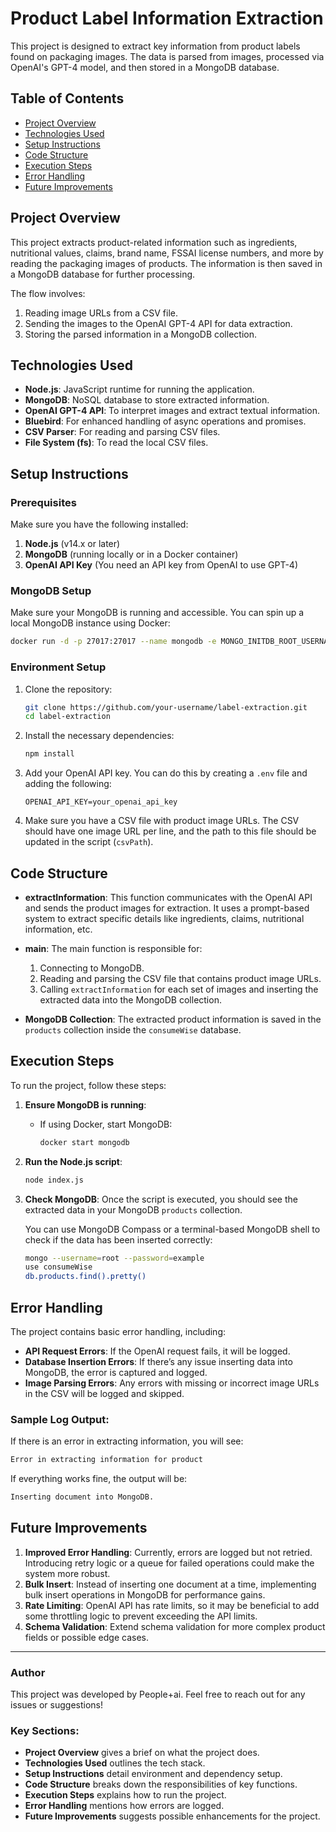 # Product Label Information Extraction

This project is designed to extract key information from product labels found on packaging images. The data is parsed from images, processed via OpenAI's GPT-4 model, and then stored in a MongoDB database. 

## Table of Contents

- [Project Overview](#project-overview)
- [Technologies Used](#technologies-used)
- [Setup Instructions](#setup-instructions)
- [Code Structure](#code-structure)
- [Execution Steps](#execution-steps)
- [Error Handling](#error-handling)
- [Future Improvements](#future-improvements)

## Project Overview

This project extracts product-related information such as ingredients, nutritional values, claims, brand name, FSSAI license numbers, and more by reading the packaging images of products. The information is then saved in a MongoDB database for further processing.

The flow involves:
1. Reading image URLs from a CSV file.
2. Sending the images to the OpenAI GPT-4 API for data extraction.
3. Storing the parsed information in a MongoDB collection.

## Technologies Used

- **Node.js**: JavaScript runtime for running the application.
- **MongoDB**: NoSQL database to store extracted information.
- **OpenAI GPT-4 API**: To interpret images and extract textual information.
- **Bluebird**: For enhanced handling of async operations and promises.
- **CSV Parser**: For reading and parsing CSV files.
- **File System (fs)**: To read the local CSV files.

## Setup Instructions

### Prerequisites

Make sure you have the following installed:

1. **Node.js** (v14.x or later)
2. **MongoDB** (running locally or in a Docker container)
3. **OpenAI API Key** (You need an API key from OpenAI to use GPT-4)

### MongoDB Setup

Make sure your MongoDB is running and accessible. You can spin up a local MongoDB instance using Docker:

```bash
docker run -d -p 27017:27017 --name mongodb -e MONGO_INITDB_ROOT_USERNAME=root -e MONGO_INITDB_ROOT_PASSWORD=example mongo:latest
```

### Environment Setup

1. Clone the repository:
    ```bash
    git clone https://github.com/your-username/label-extraction.git
    cd label-extraction
    ```

2. Install the necessary dependencies:
    ```bash
    npm install
    ```

3. Add your OpenAI API key. You can do this by creating a `.env` file and adding the following:

    ```env
    OPENAI_API_KEY=your_openai_api_key
    ```

4. Make sure you have a CSV file with product image URLs. The CSV should have one image URL per line, and the path to this file should be updated in the script (`csvPath`).

## Code Structure

- **extractInformation**: This function communicates with the OpenAI API and sends the product images for extraction. It uses a prompt-based system to extract specific details like ingredients, claims, nutritional information, etc.
  
- **main**: The main function is responsible for:
  1. Connecting to MongoDB.
  2. Reading and parsing the CSV file that contains product image URLs.
  3. Calling `extractInformation` for each set of images and inserting the extracted data into the MongoDB collection.

- **MongoDB Collection**: The extracted product information is saved in the `products` collection inside the `consumeWise` database.

## Execution Steps

To run the project, follow these steps:

1. **Ensure MongoDB is running**:
    - If using Docker, start MongoDB:
      ```bash
      docker start mongodb
      ```

2. **Run the Node.js script**:
    ```bash
    node index.js
    ```

3. **Check MongoDB**:
   Once the script is executed, you should see the extracted data in your MongoDB `products` collection.

   You can use MongoDB Compass or a terminal-based MongoDB shell to check if the data has been inserted correctly:
   
   ```bash
   mongo --username=root --password=example
   use consumeWise
   db.products.find().pretty()
   ```

## Error Handling

The project contains basic error handling, including:
- **API Request Errors**: If the OpenAI request fails, it will be logged.
- **Database Insertion Errors**: If there’s any issue inserting data into MongoDB, the error is captured and logged.
- **Image Parsing Errors**: Any errors with missing or incorrect image URLs in the CSV will be logged and skipped.

### Sample Log Output:
If there is an error in extracting information, you will see:

```bash
Error in extracting information for product
```

If everything works fine, the output will be:

```bash
Inserting document into MongoDB.
```

## Future Improvements

1. **Improved Error Handling**: Currently, errors are logged but not retried. Introducing retry logic or a queue for failed operations could make the system more robust.
2. **Bulk Insert**: Instead of inserting one document at a time, implementing bulk insert operations in MongoDB for performance gains.
3. **Rate Limiting**: OpenAI API has rate limits, so it may be beneficial to add some throttling logic to prevent exceeding the API limits.
4. **Schema Validation**: Extend schema validation for more complex product fields or possible edge cases.

---

### Author

This project was developed by People+ai. Feel free to reach out for any issues or suggestions!

### Key Sections:
- **Project Overview** gives a brief on what the project does.
- **Technologies Used** outlines the tech stack.
- **Setup Instructions** detail environment and dependency setup.
- **Code Structure** breaks down the responsibilities of key functions.
- **Execution Steps** explains how to run the project.
- **Error Handling** mentions how errors are logged.
- **Future Improvements** suggests possible enhancements for the project.
